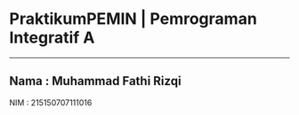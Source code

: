 # PraktikumPEMIN | Pemrograman Integratif A #
---
Nama : Muhammad Fathi Rizqi
---
NIM : 215150707111016
